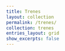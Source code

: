 ```yaml
---
title: Trenes
layout: collection
permalink: /trenes/
collection: trenes
entries_layout: grid
show_excerpts: false
---
```

